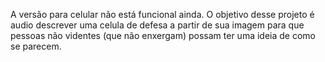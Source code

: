A versão para celular não está funcional ainda.
O objetivo desse projeto é audio descrever uma celula de defesa a partir de sua imagem para que pessoas não videntes (que não enxergam) possam ter uma ideia de como se parecem.
